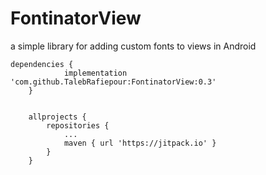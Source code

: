 # FontinatorView
a simple library for adding custom fonts to views in Android

```
dependencies {
	        implementation 'com.github.TalebRafiepour:FontinatorView:0.3'
	}
	
	
	allprojects {
		repositories {
			...
			maven { url 'https://jitpack.io' }
		}
	}
